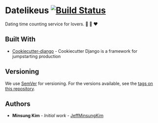 # Datelikeus [![Build Status](https://travis-ci.org/jeffminsungkim/datelikeus.svg?branch=master)](https://travis-ci.org/jeffminsungkim/datelikeus)

Dating time counting service for lovers. :couple_with_heart: :couple: :heart:

## Built With

* [Cookiecutter-django](https://github.com/pydanny/cookiecutter-django) - Cookiecutter Django is a framework for jumpstarting production

## Versioning

We use [SemVer](http://semver.org/) for versioning. For the versions available, see the [tags on this repository](https://github.com/jeffminsungkim/datelikeus/tags).

## Authors

* **Minsung Kim** - *Initial work* - [JeffMinsungKim](https://github.com/jeffminsungkim)
